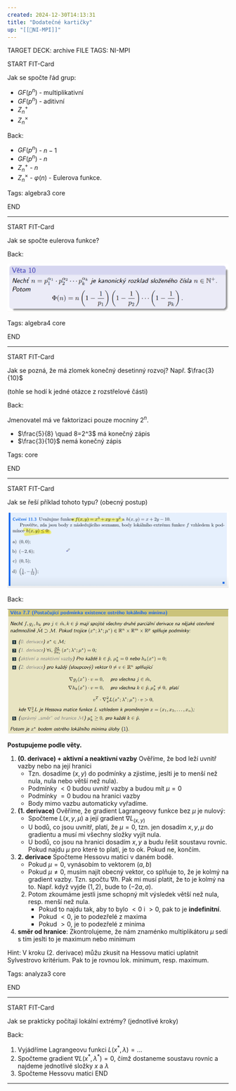 ```yaml
---
created: 2024-12-30T14:13:31
title: "Dodatečné kartičky"
up: "[[📖NI-MPI]]"
---
```


TARGET DECK: archive
FILE TAGS: NI-MPI

START
FIT-Card

Jak se spočte řád grup:

- $GF(p^n)$ - multiplikativní
- $GF(p^n)$ - aditivní
- $Z_n^{+}$
- $Z_n^{\times}$

Back:

- $GF(p^n)$ - $n-1$
- $GF(p^n)$ - $n$
- $Z_n^{+}$ - $n$
- $Z_n^{\times}$ - $\varphi(n)$ - Eulerova funkce.

Tags: algebra3 core
<!--ID: 1735812207577-->

END

---

START
FIT-Card

Jak se spočte eulerova funkce?

Back:

![](../../../Assets/Pasted%20image%2020241230141551.png)

Tags: algebra4 core
<!--ID: 1735812207579-->

END

---

START
FIT-Card

Jak se pozná, že má zlomek konečný desetinný rozvoj? Např. $\frac{3}{10}$

(tohle se hodí k jedné otázce z rozstřelové části)

Back:

Jmenovatel má ve faktorizaci pouze mocniny $2^n$.

<!-- ExampleStart -->

- $\frac{5}{8} \quad 8=2^3$ má konečný zápis
- $\frac{3}{10}$ nemá konečný zápis
<!-- ExampleEnd -->

Tags: core
<!--ID: 1735812207582-->

END

---

START
FIT-Card

Jak se řeší příklad tohoto typu? (obecný postup)

![](../../../Assets/Pasted%20image%2020250103141128.png)

Back:

![](../../../Assets/Pasted%20image%2020250103142615.png)

**Postupujeme podle věty.**

1. **(0. derivace) + aktivní a neaktivní vazby** Ověříme, že bod leží uvnitř vazby nebo na její hranici
   - Tzn. dosadíme $(x,y)$ do podmínky a zjistíme, jeslti je to menší než nula, nula nebo větší než nula).
   - Podmínky $\lt 0$ budou uvnitř vazby a budou mít $\mu = 0$
   - Podmínky $= 0$ budou na hranici vazby
   - Body mimo vazbu automaticky vyřadíme.
2. **(1. derivace)** Ověříme, že gradient Lagrangeovy funkce bez $\mu$ je nulový:
   - Spočteme $L(x,y,\mu)$ a její gradient $\nabla L_{(x,y)}$
   - U bodů, co jsou uvnitř, platí, že $\mu = 0$, tzn. jen dosadím $x,y,\mu$ do gradientu a musí mi všechny složky vyjít nula.
   - U bodů, co jsou na hranici dosadím $x,y$ a budu řešit soustavu rovnic. Pokud najdu $\mu$ pro které to platí, je to ok. Pokud ne, končím.
3. **2. derivace** Spočteme Hessovu matici v daném bodě.
   - Pokud $\mu = 0$, vynásobím to vektorem $(a,b)$
   - Pokud $\mu \neq 0$, musím najít obecný vektor, co splňuje to, že je kolmý na gradient vazby. Tzn. spočtu $\nabla h$. Pak mi musí platit, že to je kolmý na to. Např. když vyjde $(1,2)$, bude to $(-2a, a)$.
   2. Potom zkoumáme jestli jsme schopný mít výsledek větší než nula, resp. menší než nula.
      - Pokud to najdu tak, aby to bylo $< 0$ i $>0$, pak to je **indefinitní**.
      - Pokud $< 0$, je to podezřelé z maxima
      - Pokud $>0$, je to podezřelé z minima
4. **směr od hranice**: Zkontrolujeme, že nám znaménko multiplikátoru $\mu$ sedí s tím jeslti to je maximum nebo minimum

Hint: V kroku (2. derivace) můžu zkusit na Hessovu matici uplatnit Sylvestrovo kritérium. Pak to je rovnou lok. minimum, resp. maximum.

Tags: analyza3 core
<!--ID: 1735922645583-->

END

---

START
FIT-Card

Jak se prakticky počítají lokální extrémy? (jednotlivé kroky)

Back:

1. Vyjádříme Lagrangeovu funkci $L(x^*, \lambda) = \dots$
2. Spočteme gradient $\nabla L(x^*,\lambda^*) = 0$, čímž dostaneme soustavu rovnic a najdeme jednotlivé složky $x$ a $\lambda$
3. Spočteme Hessovu matici
   <!--ID: 1735922645587-->
   END

---
